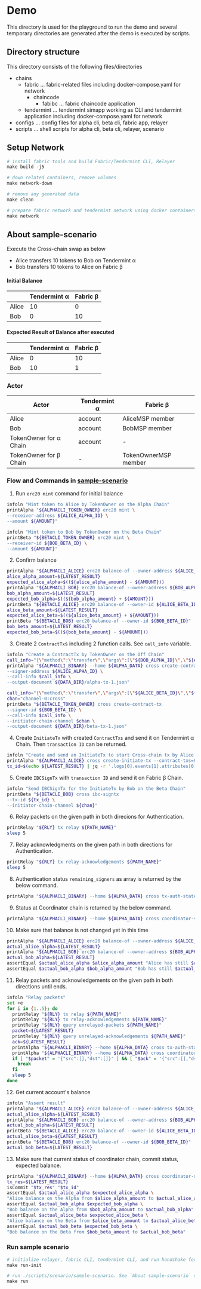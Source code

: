 # Demo
This directory is used for the playground to run the demo and several temporary directories are generated after the demo is executed by scripts.

## Directory structure
This directory consists of the following files/directories  
- chains
  - fabric ... fabric-related files including docker-compose.yaml for network
    - chaincode
      - fabibc ... fabric chaincode application
  - tendermint ... tendermint simapp working as CLI and tendermint application including docker-compose.yaml for network
- configs ... config files for alpha cli, beta cli, fabric app, relayer
- scripts ... shell scripts for alpha cli, beta cli, relayer, scenario

## Setup Network
```Makefile
# install fabric tools and build Fabric/Tendermint CLI, Relayer
make build -j5

# down related containers, remove volumes
make network-down

# remove any generated data
make clean

# prepare fabric network and tendermint network using docker containers
make network
```

## About sample-scenario
Execute the Cross-chain swap as below
- Alice transfers 10 tokens to Bob on Tendermint α
- Bob transfers 10 tokens to Alice on Fabric β

#### Initial Balance
|       | Tendermint α | Fabric β |
|-------|--------------|----------|
| Alice | 10           | 0        |
| Bob   | 0            | 10       |

#### Expected Result of Balance after executed
|       | Tendermint α | Fabric β |
|-------|--------------|---------|
| Alice | 0            | 10      |
| Bob   | 10           | 1       |

### Actor  
| Actor                  | Tendermint α | Fabric β             |
|------------------------|--------------|----------------------|
| Alice                  | account      | AliceMSP member      |
| Bob                    | account      | BobMSP member        |
| TokenOwner for α Chain | account      | -                    |
| TokenOwner for β Chain | -            | TokenOwnerMSP member |


### Flow and Commands in [sample-scenario](https://github.com/datachainlab/fabric-tendermint-cross-demo/blob/main/demo/scripts/scenario/sample-scenario)
1. Run `erc20 mint` command for initial balance
```bash
infoln "Mint token to Alice by TokenOwner on the Alpha Chain"
printAlpha "${ALPHACLI_TOKEN_OWNER} erc20 mint \
--receiver-address ${ALICE_ALPHA_ID} \
--amount ${AMOUNT}"

infoln "Mint token to Bob by TokenOwner on the Beta Chain"
printBeta "${BETACLI_TOKEN_OWNER} erc20 mint \
--receiver-id ${BOB_BETA_ID} \
--amount ${AMOUNT}"
```

2. Confirm balance
```bash
printAlpha "${ALPHACLI_ALICE} erc20 balance-of --owner-address ${ALICE_ALPHA_ID}"
alice_alpha_amount=${LATEST_RESULT}
expected_alice_alpha=$((${alice_alpha_amount} - ${AMOUNT}))
printAlpha "${ALPHACLI_BOB} erc20 balance-of --owner-address ${BOB_ALPHA_ID}"
bob_alpha_amount=${LATEST_RESULT}
expected_bob_alpha=$((${bob_alpha_amount} + ${AMOUNT}))
printBeta "${BETACLI_ALICE} erc20 balance-of --owner-id ${ALICE_BETA_ID}"
alice_beta_amount=${LATEST_RESULT}
expected_alice_beta=$((${alice_beta_amount} + ${AMOUNT}))
printBeta "${BETACLI_BOB} erc20 balance-of --owner-id ${BOB_BETA_ID}"
bob_beta_amount=${LATEST_RESULT}
expected_bob_beta=$((${bob_beta_amount} - ${AMOUNT}))
```

3. Create 2 `ContractTx`s including 2 function calls. See `call_info` variable.
```bash
infoln "Create a ContractTx by TokenOwner on the Off Chain"
call_info="{\"method\":\"transfer\",\"args\":[\"${BOB_ALPHA_ID}\",\"${AMOUNT}\"]}"
printAlpha "${ALPHACLI_BINARY} --home ${ALPHA_DATA} cross create-contract-tx
--signer-address ${ALICE_ALPHA_ID} \
--call-info $call_info \
--output-document ${DATA_DIR}/alpha-tx-1.json"

call_info="{\"method\":\"transfer\",\"args\":[\"${ALICE_BETA_ID}\",\"${AMOUNT}\"]}"
chan="channel-0:cross"
printBeta "${BETACLI_TOKEN_OWNER} cross create-contract-tx
--signer-id ${BOB_BETA_ID} \
--call-info $call_info \
--initiator-chain-channel $chan \
--output-document ${DATA_DIR}/beta-tx-1.json"
```

4. Create `InitiateTx` with created `ContractTxs` and send it on Tendermint α Chain. Then `transaction ID` can be returned.
```bash
infoln "Create and send an InitiateTx to start Cross-chain tx by Alice on the Alpha Chain"
printAlpha "${ALPHACLI_ALICE} cross create-initiate-tx --contract-txs=${DATA_DIR}/alpha-tx-1.json,${DATA_DIR}/beta-tx-1.json"
tx_id=$(echo ${LATEST_RESULT} | jq -r '.logs[0].events[1].attributes[0].value')
```

5. Create `IBCSignTx` with `transaction ID` and send it on Fabric β Chain.
```bash
infoln "Send IBCSignTx for the InitiateTx by Bob on the Beta Chain"
printBeta "${BETACLI_BOB} cross ibc-signtx
--tx-id ${tx_id} \
--initiator-chain-channel ${chan}"
```

6. Relay packets on the given path in both direcions for Authentication.
```bash
printRelay "${RLY} tx relay ${PATH_NAME}"
sleep 5
```

7. Relay acknowledgments on the given path in both directions for Authentication.
```bash
printRelay "${RLY} tx relay-acknowledgements ${PATH_NAME}"
sleep 5
```

8. Authentication status `remaining_signers` as array is returned by the below command.
```bash
printAlpha "${ALPHACLI_BINARY} --home ${ALPHA_DATA} cross tx-auth-state $tx_id"
```

9. Status at Coordinator chain is returned by the below command.
```bash
printAlpha "${ALPHACLI_BINARY} --home ${ALPHA_DATA} cross coordinator-state $tx_id"
````

10. Make sure that balance is not changed yet in this time
```bash
printAlpha "${ALPHACLI_ALICE} erc20 balance-of --owner-address ${ALICE_ALPHA_ID}"
actual_alice_alpha=${LATEST_RESULT}
printAlpha "${ALPHACLI_BOB} erc20 balance-of --owner-address ${BOB_ALPHA_ID}"
actual_bob_alpha=${LATEST_RESULT}
assertEqual $actual_alice_alpha $alice_alpha_amount "Alice has still $actual_alice_alpha token during Prepare phase."
assertEqual $actual_bob_alpha $bob_alpha_amount "Bob has still $actual_bob_alpha token during Prepare phase."
```

11. Relay packets and acknowledgements on the given path in both directions until ends.
```bash
infoln "Relay packets"
set +e
for i in {1..5}; do
  printRelay "${RLY} tx relay ${PATH_NAME}"
  printRelay "${RLY} tx relay-acknowledgements ${PATH_NAME}"
  printRelay "${RLY} query unrelayed-packets ${PATH_NAME}"
  packet=${LATEST_RESULT}
  printRelay "${RLY} query unrelayed-acknowledgements ${PATH_NAME}"
  ack=${LATEST_RESULT}
  printAlpha "${ALPHACLI_BINARY} --home ${ALPHA_DATA} cross tx-auth-state $tx_id"
  printAlpha "${ALPHACLI_BINARY} --home ${ALPHA_DATA} cross coordinator-state $tx_id"
  if [ "$packet" = '{"src":[],"dst":[]}' ] && [ "$ack" = '{"src":[],"dst":[]}' ]; then
    break
  fi
  sleep 5
done
```

12. Get current account's balance 
```bash
infoln "Assert result"
printAlpha "${ALPHACLI_ALICE} erc20 balance-of --owner-address ${ALICE_ALPHA_ID}"
actual_alice_alpha=${LATEST_RESULT}
printAlpha "${ALPHACLI_BOB} erc20 balance-of --owner-address ${BOB_ALPHA_ID}"
actual_bob_alpha=${LATEST_RESULT}
printBeta "${BETACLI_ALICE} erc20 balance-of --owner-id ${ALICE_BETA_ID}"
actual_alice_beta=${LATEST_RESULT}
printBeta "${BETACLI_BOB} erc20 balance-of --owner-id ${BOB_BETA_ID}"
actual_bob_beta=${LATEST_RESULT}
```

13. Make sure that current status of coordinator chain, commit status, expected balance.
```bash
printAlpha "${ALPHACLI_BINARY} --home ${ALPHA_DATA} cross coordinator-state $tx_id"
tx_res=${LATEST_RESULT}
isCommit "$tx_res" "$tx_id"
assertEqual $actual_alice_alpha $expected_alice_alpha \
"Alice balance on the Alpha from $alice_alpha_amount to $actual_alice_alpha"
assertEqual $actual_bob_alpha $expected_bob_alpha \
"Bob balance on the Alpha from $bob_alpha_amount to $actual_bob_alpha"
assertEqual $actual_alice_beta $expected_alice_beta \
"Alice balance on the Beta from $alice_beta_amount to $actual_alice_beta"
assertEqual $actual_bob_beta $expected_bob_beta \
"Bob balance on the Beta from $bob_beta_amount to $actual_bob_beta"
```

### Run sample scenario
```Makefile
# initialize relayer, fabric CLI, tendermint CLI, and run handshake for IBC between fabric and tendermint by creating transactions.
make run-init

# run ./scripts/scenario/sample-scenario. See `About sample-scenario` section for more detail.
make run
```
